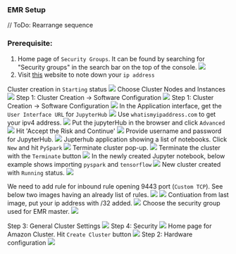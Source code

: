 ### EMR Setup

// ToDo: Rearrange sequence

### Prerequisite:

1. Home page of `Security Groups`. It can be found by searching for "Security groups" in the search bar on the top of the console.
![](./images_emr/emr_5.png)
2. Visit [this](https://whatismyipaddress.com/) website to note down your `ip address`

Cluster creation in `Starting` status
![](./images_emr/emr_24.png)
Choose Cluster Nodes and Instances
![](./images_emr/emr_23.png)
Step 1: Cluster Creation -> Software Configuration
![](./images_emr/emr_22.png)
Step 1: Cluster Creation -> Software Configuration
![](./images_emr/emr_21.png)
In the Application interface, get the `User Interface URL` for `JupyterHub`
![](./images_emr/emr_20.png)
Use `whatismyipaddress.com` to get your ipv4 address.
![](./images_emr/emr_19.png)
Put the jupyterHub in the browser and click `Advanced` 
![](./images_emr/emr_18.png)
Hit 'Accept the Risk and Continue'
![](./images_emr/emr_17.png)
Provide username and password for JupyterHub.
![](./images_emr/emr_16.png)
Jupterhub application showing a list of notebooks. Click `New` and hit `PySpark`
![](./images_emr/emr_15.png)
Terminate cluster pop-up.
![](./images_emr/emr_14.png)
Terminate the cluster with the `Terminate` button
![](./images_emr/emr_13.png)
In the newly created Jupyter notebook, below example shows importing `pyspark` and `tensorflow`
![](./images_emr/emr_12.png)
New cluster created with `Running` status.
![](./images_emr/emr_11.png)

We need to add rule for inbound rule opening 9443 port (`Custom TCP`). See below two images having an 
already list of rules.
![](./images_emr/emr_9.png)
![](./images_emr/emr_10.png)
Contiuation from last image, put your ip address with /32 added.
![](./images_emr/emr_8.png)
Choose the security group used for EMR master.
![](./images_emr/emr_7.png)

[//]: # (![]&#40;./images_emr/emr_6.png&#41; # AWS security hub &#40;not needed&#41;)

Step 3: General Cluster Settings
![](./images_emr/emr_4.png)
Step 4: Security
![](./images_emr/emr_3.png)
Home page for Amazon Cluster. Hit `Create Cluster` button
![](./images_emr/emr_2.png)
Step 2: Hardware configuration
![](./images_emr/emr_1.png)